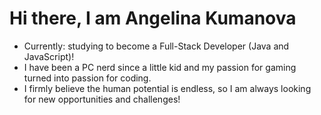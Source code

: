 # Hi there, I am Angelina Kumanova
- Currently: studying to become a Full-Stack Developer (Java and JavaScript)!
- I have been a PC nerd since a little kid and my passion for gaming turned into passion for coding.
- I firmly believe the human potential is endless, so I am always looking for new opportunities and challenges!



